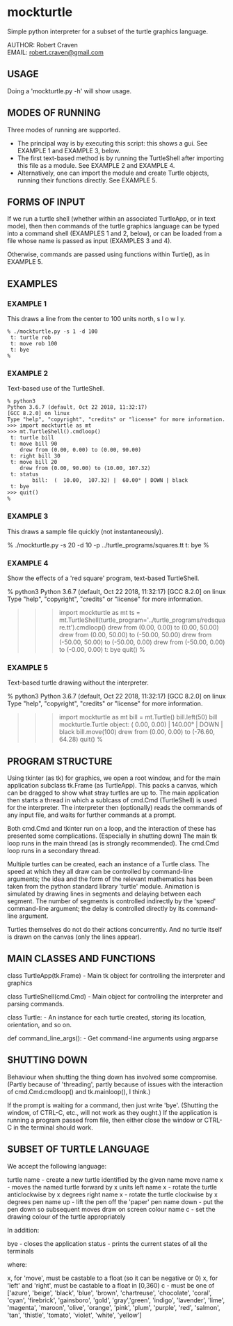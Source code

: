 # mockturtle
Simple python interpreter for a subset of the turtle graphics language.

AUTHOR: Robert Craven  
EMAIL:  robert.craven@gmail.com

## USAGE

Doing a 'mockturtle.py -h' will show usage.

## MODES OF RUNNING

Three modes of running are supported.

 - The principal way is by executing this script: this shows a gui.
   See EXAMPLE 1 and EXAMPLE 3, below.
 - The first text-based method is by running the TurtleShell after importing
   this file as a module.  See EXAMPLE 2 and EXAMPLE 4.
 - Alternatively, one can import the module and create Turtle objects,
   running their functions directly.  See EXAMPLE 5.

## FORMS OF INPUT

If we run a turtle shell (whether within an associated TurtleApp, or
in text mode), then then commands of the turtle graphics language can
be typed into a command shell (EXAMPLES 1 and 2, below), or can be
loaded from a file whose name is passed as input (EXAMPLES 3 and 4).

Otherwise, commands are passed using functions within Turtle(),
as in EXAMPLE 5.

## EXAMPLES

### EXAMPLE 1

This draws a line from the center to 100 units north, s l o w l y.

    % ./mockturtle.py -s 1 -d 100              
     t: turtle rob  
     t: move rob 100  
     t: bye  
    % 

### EXAMPLE 2

Text-based use of the TurtleShell.

    % python3  
    Python 3.6.7 (default, Oct 22 2018, 11:32:17)   
    [GCC 8.2.0] on linux  
    Type "help", "copyright", "credits" or "license" for more information.  
    >>> import mockturtle as mt  
    >>> mt.TurtleShell().cmdloop()  
     t: turtle bill   
     t: move bill 90  
        drew from (0.00, 0.00) to (0.00, 90.00)  
     t: right bill 30  
     t: move bill 20  
        drew from (0.00, 90.00) to (10.00, 107.32)  
     t: status  
            bill:  (  10.00,  107.32) |  60.00° | DOWN | black  
     t: bye  
    >>> quit()  
    %

### EXAMPLE 3

This draws a sample file quickly (not instantaneously).

 % ./mockturtle.py -s 20 -d 10 -p ../turtle_programs/squares.tt
  t: bye
 %

### EXAMPLE 4

Show the effects of a 'red square' program, text-based TurtleShell.

 % python3
 Python 3.6.7 (default, Oct 22 2018, 11:32:17) 
 [GCC 8.2.0] on linux
 Type "help", "copyright", "credits" or "license" for more information.
 >>> import mockturtle as mt
 >>> ts = mt.TurtleShell(turtle_program='../turtle_programs/redsquare.tt').cmdloop()
      drew from (0.00, 0.00) to (0.00, 50.00)
     drew from (0.00, 50.00) to (-50.00, 50.00)
     drew from (-50.00, 50.00) to (-50.00, 0.00)
     drew from (-50.00, 0.00) to (-0.00, 0.00)
  t: bye
 >>> quit()
 %

### EXAMPLE 5

Text-based turtle drawing without the interpreter.

 % python3
 Python 3.6.7 (default, Oct 22 2018, 11:32:17) 
 [GCC 8.2.0] on linux
 Type "help", "copyright", "credits" or "license" for more information.
 >>> import mockturtle as mt
 >>> bill = mt.Turtle()
 >>> bill.left(50)
 >>> bill
 mockturtle.Turtle object: (   0.00,    0.00) | 140.00° | DOWN | black
 >>> bill.move(100)
     drew from (0.00, 0.00) to (-76.60, 64.28)
 >>> quit()
 %

## PROGRAM STRUCTURE

Using tkinter (as tk) for graphics, we open a root window, and for the
main application subclass tk.Frame (as TurtleApp).  This packs a
canvas, which can be dragged to show what stray turtles are up to.
The main application then starts a thread in which a sublcass of
cmd.Cmd (TurtleShell) is used for the interpreter.  The interpreter
then (optionally) reads the commands of any input file, and waits for
further commands at a prompt.

Both cmd.Cmd and tkinter run on a loop, and the interaction of these
has presented some complications.  (Especially in shutting down)  The
main tk loop runs in the main thread (as is strongly recommended).
The cmd.Cmd loop runs in a secondary thread.

Multiple turtles can be created, each an instance of a Turtle class.
The speed at which they all draw can be controlled by command-line
arguments; the idea and the form of the relevant mathematics has been
taken from the python standard library 'turtle' module.  Animation is
simulated by drawing lines in segments and delaying between each
segment.  The number of segments is controlled indirectly by the
'speed' command-line argument; the delay is controlled directly by
its command-line argument.

Turtles themselves do not do their actions concurrently.  And no
turtle  itself is drawn on the canvas (only the lines appear).

## MAIN CLASSES AND FUNCTIONS

  class TurtleApp(tk.Frame)
    - Main tk object for controlling the interpreter and graphics

  class TurtleShell(cmd.Cmd)
    - Main object for controlling the interpreter and parsing
      commands.

  class Turtle:
    - An instance for each turtle created, storing its location,
      orientation, and so on.

  def command_line_args():
    - Get command-line arguments using argparse

## SHUTTING DOWN

Behaviour when shutting the thing down has involved some compromise.
(Partly because of 'threading', partly because of issues with the
interaction of cmd.Cmd.cmdloop() and tk.mainloop(), I think.)  

If the prompt is waiting for a command, then just write 'bye'.
(Shutting the window, of CTRL-C, etc., will not work as they ought.)
If the application is running a program passed from file, then either
close the window or CTRL-C in the terminal should work.

## SUBSET OF TURTLE LANGUAGE

We accept the following language:

  turtle name   - create a new turtle identified by the given name
  move name x   - moves the named turtle forward by x units
  left name x   - rotate the turtle anticlockwise by x degrees
  right name x  - rotate the turtle clockwise by x degrees
  pen name up   - lift the pen off the 'paper'
  pen name down - put the pen down so subsequent moves draw on screen
  colour name c - set the drawing colour of the turtle appropriately

In addition:

  bye           - closes the application
  status        - prints the current states of all the terminals

where:

  x, for 'move', must be castable to a float (so it can be negative or 0)
  x, for 'left' and 'right', must be castable to a float in [0,360)
  c - must be one of ['azure', 'beige', 'black', 'blue', 'brown',
                      'chartreuse', 'chocolate', 'coral', 'cyan',
                      'firebrick', 'gainsboro', 'gold', 'gray','green',
                      'indigo', 'lavender', 'lime', 'magenta',
                      'maroon', 'olive', 'orange', 'pink', 'plum',
                      'purple', 'red', 'salmon', 'tan', 'thistle',
                      'tomato', 'violet', 'white', 'yellow']
